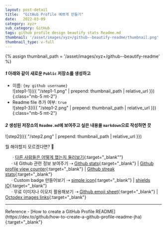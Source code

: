 ```yaml
---
layout: post-detail
title:  "GitHub Profile 예쁘게 만들기"
date:   2022-03-09
category: xyz+
sub_category: GitHub
tags: github profile design beautify stats Readme.md
thumbnail: '/asset/images/xyz+/github--beautify-readme/thumbnail.png'
thumbnail_type: v-full
---
```


{% assign thumbnail_path = '/asset/images/xyz+/github--beautify-readme' %}

#### <em class="step-badge mr-1">1</em> 아래와 같이 새로운 `Public` 저장소를 생성하고
- 이름: `{my github username}`   
![step1-1]({{ "/step1-1.png" | prepend: thumbnail_path | relative_url }}){:class="mb-5 mt-2"}
- Readme file 추가 여부: `true`   
![step1-3]({{ "/step1-2.png" | prepend: thumbnail_path | relative_url }}){:class="mb-5 mt-2"}


#### <em class="step-badge mr-1">2</em> 생성된 저장소의 `Readme.md`에 보여주고 싶은 내용을 `markdown`으로 작성하면 끗
![step2]({{ "/step2.png" | prepend: thumbnail_path | relative_url }})

<p class="info-message ml-2" markdown="1">
뭘 해야할지 모르겠다면? 🤔
   
&nbsp;&nbsp;&nbsp;&nbsp;&nbsp; · [다른 사람들은 어떻게 했는지 둘러보기](https://github.com/coderjojo/creative-profile-readme){:target="_blank""}   
&nbsp;&nbsp;&nbsp;&nbsp;&nbsp;· 내 Github 관련 정보 보여주기 ⇢ [Github stats](https://github.com/anuraghazra/github-readme-stats){:target="_blank"} |
[Github profile view counter](https://github.com/antonkomarev/github-profile-views-counter){:target="_blank"} |
[Github streak stats](https://github-readme-streak-stats.herokuapp.com/demo/){:target="_blank"}   
&nbsp;&nbsp;&nbsp;&nbsp;&nbsp;·  Custom badge 만들어보기 ⇢ [simple icon](https://simpleicons.org/){:target="_blank"} |
[shields IO](https://img.shields.io){:target="_blank"}   
&nbsp;&nbsp;&nbsp;&nbsp;&nbsp;· 무료 이미지나 이모지 활용해보기 ⇢
 [Github emoji sheet](https://github.com/ikatyang/emoji-cheat-sheet/blob/master/README.md){:target="_blank"} |
[Octodex images links](https://github.com/krman009/Octodex-Images-Links/blob/master/README.md){:target="_blank"}
 
</p>

<hr class="mb-5 mt-8"/>
<i class="fas fa-link mr-1"></i> Reference
- [How to create a GitHub Profile README](https://dev.to/github/how-to-create-a-github-profile-readme-jha){:target="_blank"}

